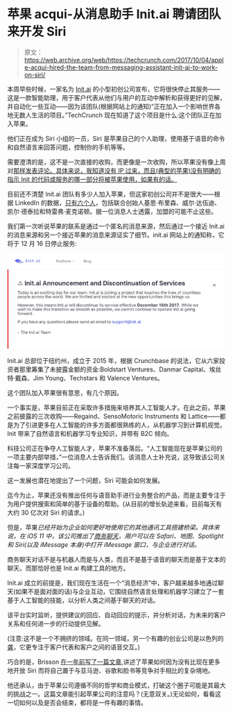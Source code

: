 # 苹果 acqui-从消息助手 Init.ai 聘请团队来开发 Siri 

> 原文：<https://web.archive.org/web/https://techcrunch.com/2017/10/04/apple-acqui-hired-the-team-from-messaging-assistant-init-ai-to-work-on-siri/>

本周早些时候，一家名为 [Init.ai](https://web.archive.org/web/20230312015224/http://init.ai/) 的小型初创公司宣布，它将很快停止其服务——这是一款智能助理，用于客户代表从他们与用户的互动中解析和获得更好的见解，并自动化一些互动——因为该团队(根据网站上的通知)“正在加入一个影响世界各地无数人生活的项目。”TechCrunch 现在知道了这个项目是什么:这个团队正在加入苹果。

他们正在成为 Siri 小组的一员，Siri 是苹果自己的个人助理，使用基于语音的命令和自然语言来回答问题，控制你的手机等等。

需要澄清的是，这不是一次直接的收购，而更像是一次收购，所以苹果没有像上周对[那样发表评论。具体来说，我知道没有 IP 过来，而且(典型的苹果)没有明确的指示 Init 的代码或服务的哪一部分将被苹果使用，如果有的话。](https://web.archive.org/web/20230312015224/https://techcrunch.com/2017/09/29/apple-quietly-acquires-computer-vision-startup-regaind/)

目前还不清楚 Init.ai 团队有多少人加入苹果，但这家初创公司并不是很大——根据 LinkedIn 的数据，[只有六个人](https://web.archive.org/web/20230312015224/https://www.linkedin.com/search/results/people/?facetCurrentCompany=%5B%2210536356%22%5D)，包括联合创始人基思·布里森、威尔·达伍迪、凯尔·德泰拉和特雷弗·麦克诺顿。据一位消息人士透露，加盟的可能不止这些。

我们第一次听说苹果的联系是通过一个匿名的消息来源，然后通过一个接近 Init.ai 的消息来源和另一个接近苹果的消息来源证实了细节。init.ai 网站上的通知称，它将于 12 月 16 日停止服务:

![](img/21ed5162a76cdf4a90e1b5bd2ca482ab.png)

Init.ai 总部位于纽约州，成立于 2015 年，根据 Crunchbase 的说法，它从六家投资者那里筹集了未披露金额的资金:Boldstart Ventures、Danmar Capital、埃丝特·戴森、Jim Young、Techstars 和 Valence Ventures。

这个团队加入苹果很有意思，有几个原因。

一个事实是，苹果目前正在采取许多措施来培养其人工智能人才。在此之前，苹果之前披露的三次收购——Regaind、SensoMotoric Instruments 和 Lattice——都是为了引进更多在人工智能的许多方面都很熟练的人，从机器学习到计算机视觉。Init 带来了自然语言和机器学习专业知识，并带有 B2C 倾向。

科技公司正在争夺人工智能人才，苹果不准备落后。“人工智能现在是苹果公司的一项主要内部举措，”一位消息人士告诉我们。该消息人士补充说，这导致该公司关注每一家深度学习公司。

这一发展也潜在地提出了一个问题，Siri 可能会如何发展。

迄今为止，苹果还没有推出任何与语音助手进行业务整合的产品，而是主要专注于为用户提供搜索和简单的基于设备的帮助。(从目前的增长轨迹来看，目前每天有大约 30 亿次对 Siri 的请求。)

但是，苹果*已经开始为企业如何更好地使用它的其他通讯工具搭建桥梁。具体来说，在 iOS 11 中，该公司推出了[商务聊天](https://web.archive.org/web/20230312015224/https://techcrunch.com/2017/06/09/apple-unveils-business-chat/)，用户可以在 Safari、地图、Spotlight 和 Siri(以及 iMessage 本身)中打开 iMessage 窗口，与企业进行对话。*

商务聊天对话不是与机器人而是与人类，而且不是基于语音的聊天而是基于文本的聊天。而那恰好也是 Init.ai 构建工具的地方。

Init.ai 成立的前提是，我们现在生活在一个“消息经济”中，客户越来越多地通过聊天(如果不是面对面的话)与企业互动，它围绕自然语言处理和机器学习建立了一套基于人工智能的技能，以分析人类之间基于聊天的对话。

该平台实时监听，提供建议的回应、自动回应的提示，并分析对话，为未来的客户关系和任何进一步的行动提供见解。

(注意:这不是一个不拥挤的领域。在同一领域，另一个有趣的创业公司是以色列的[龚](https://web.archive.org/web/20230312015224/https://techcrunch.com/2017/07/12/gong-an-ai-based-language-tool-to-help-sales-and-customer-service-reps-nabs-20m/)，它更专注于客户代表和客户之间的语音交互。)

巧合的是，Brisson [在一年前写了一篇文章](https://web.archive.org/web/20230312015224/https://blog.init.ai/a-completely-open-siri-bot-platform-not-so-fast-5d7b794ab9dc),讲述了苹果如何因为没有比现在更多地开放 Siri 而将自己置于与亚马逊、谷歌和脸书等竞争对手相比的复杂境地。

他还承认，由于苹果公司遵循不同的哲学和商业模式，打破这个圈子可能是其最大的挑战之一。这篇文章能引起苹果公司的注意吗？(无意双关。)无论如何，看看这一切如何以及是否会结束，都将是一件有趣的事情。